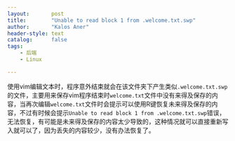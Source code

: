 ```yaml
---
layout:       post
title:        "Unable to read block 1 from .welcome.txt.swp"
author:       "Kalos Aner"
header-style: text
catalog:      false
tags:
    - 后端
    - Linux

---
```


使用vim编辑文本时，程序意外结束就会在该文件夹下产生类似`.welcome.txt.swp`的文件，主要用来保存vim程序结束时`welcome.txt`文件中没有来得及保存的内容，当再次编辑`welcome.txt`文件时会提示可以使用R键恢复未来得及保存的内容，不过有时候会提示`Unable to read block 1 from .welcome.txt.swp`错误，无法恢复，有可能是未来得及保存的内容太少导致的，这种情况就可以直接重新写入就可以了，因为丢失的内容较少，没有办法恢复了。
